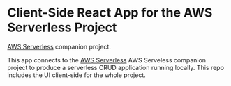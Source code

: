 # Client-Side React App for the AWS Serverless Project
[AWS Serverless](https://github.com/aaronwht/aws-serverless) companion project.  

This app connects to the [AWS Serverless](https://github.com/aaronwht/aws-serverless) AWS Serveless companion project to produce a serverless CRUD application running locally.  This repo includes the UI client-side for the whole project.
